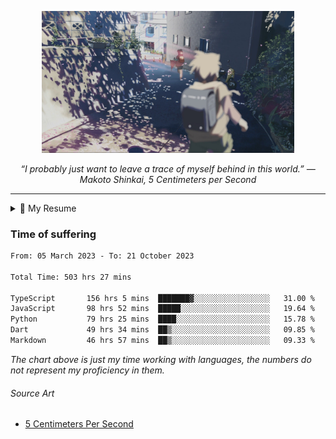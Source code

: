 <p align="center"><img src="asset/header.jpg" width="80%"/></p>
<p align="center"><i>“I probably just want to leave a trace of myself behind in this world.” ― Makoto Shinkai, 5 Centimeters per Second</i></p>

---

<details>
  <summary>📃 My Resume</summary>

### Education

- 📖 **Computer Science**\
📆 10/2021 - present\
📍 **Thang Long University** - Hoang Mai, Hanoi, Vietnam

### Experience

<img align="right" src="https://img.shields.io/badge/Next.js-black?style=flat&logo=next.js&logoColor=white"/>
<img align="right" src="https://img.shields.io/badge/Ant_Design-ant?style=flat&logo=antdesign&logoColor=white&color=%230170FE"/>
<img align="right" src="https://img.shields.io/badge/node.js-6DA55F?style=flat&logo=node.js&logoColor=white"/>


- 👨‍💻 **Frontend Web Intern**\
📆 07/2023 - present\
📍 **MQ ICT Solutions** - Hoang Mai, Hanoi, Vietnam
  
<!--
## Skills

<img align="right" src="https://img.shields.io/badge/Python-3776AB?logo=python&logoColor=white" />


**Programming**

<img align="right" src="https://img.shields.io/badge/Windows-0078D6?logo=windows&logoColor=white" />
-->

</details>

### Time of suffering

<!--START_SECTION:waka-->

```txt
From: 05 March 2023 - To: 21 October 2023

Total Time: 503 hrs 27 mins

TypeScript       156 hrs 5 mins  ███████▓░░░░░░░░░░░░░░░░░   31.00 %
JavaScript       98 hrs 52 mins  █████░░░░░░░░░░░░░░░░░░░░   19.64 %
Python           79 hrs 25 mins  ████░░░░░░░░░░░░░░░░░░░░░   15.78 %
Dart             49 hrs 34 mins  ██▒░░░░░░░░░░░░░░░░░░░░░░   09.85 %
Markdown         46 hrs 57 mins  ██▒░░░░░░░░░░░░░░░░░░░░░░   09.33 %
```

<!--END_SECTION:waka-->

_The chart above is just my time working with languages, the numbers do not represent my proficiency in them._

###### Source Art

-  [5 Centimeters Per Second](https://wallhaven.cc/w/nrowq1)

